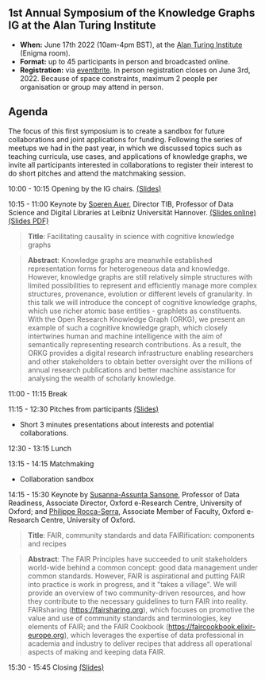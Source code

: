 ## 1st Annual Symposium of the Knowledge Graphs IG at the Alan Turing Institute

- **When:** June 17th 2022 (10am-4pm BST), at the [Alan Turing Institute](https://www.turing.ac.uk/about-us/how-get-alan-turing-institute) (Enigma room).
- **Format:** up to 45 participants in person and broadcasted online. 
- **Registration:** via [eventbrite](https://www.eventbrite.co.uk/e/1st-annual-symposium-of-the-knowledge-graphs-ig-the-alan-turing-institute-tickets-310987932277). In person registration closes on June 3rd, 2022. Because of space constraints, maximum 2 people per organisation or group may attend in person. 

## Agenda

The focus of this first symposium is to create a sandbox for future collaborations and joint applications for funding. 
Following the series of meetups we had in the past year, in which we discussed topics such as teaching curricula, use cases, and applications of knowledge graphs, 
we invite all participants interested in collaborations to register their interest to do short pitches and attend the matchmaking session.

10:00 - 10:15 Opening by the IG chairs. [(Slides)](https://drive.google.com/file/d/1IBm0kDZHBSvXLRS4CC4rKe5VjGkLHhEw/view?usp=sharing)

10:15 - 11:00 Keynote by [Soeren Auer](https://www.tib.eu/en/research-development/research-groups-and-labs/data-science-digital-libraries/staff/soeren-auer), Director TIB, Professor of Data Science and Digital Libraries at Leibniz Universität Hannover. [(Slides online)](https://www.slideshare.net/soeren1611/knowledge-graph-research-and-innovation-challenges) [(Slides PDF)](https://drive.google.com/file/d/1_LP5GMPx7YJ49TG0cUB-hOQjC8dajuFh/view?usp=sharing)

 > **Title**: Facilitating causality in science with cognitive knowledge graphs

 > **Abstract**: Knowledge graphs are meanwhile established representation forms for heterogeneous data and knowledge. However, knowledge graphs are still relatively simple structures with limited possibilities to represent and efficiently manage more complex structures, provenance, evolution or different levels of granularity. In this talk we will introduce the concept of cognitive knowledge graphs, which use richer atomic base entities - graphlets as constituents. With the Open Research Knowledge Graph (ORKG), we present an example of such a cognitive knowledge graph, which closely intertwines human and machine intelligence with the aim of semantically representing research contributions. As a result, the ORKG provides a digital research infrastructure enabling researchers and other stakeholders to obtain better oversight over the millions of annual research publications and better machine assistance for analysing the wealth of scholarly knowledge.

 


11:00 - 11:15 Break

11:15 - 12:30 Pitches from participants [(Slides)](https://docs.google.com/presentation/d/1wNIP0iWx-ObHP6bzyL5V2hxXhwCtdwkq/edit?usp=sharing&ouid=107320364354662189717&rtpof=true&sd=true)
- Short 3 minutes presentations about interests and potential collaborations.

12:30 - 13:15 Lunch

13:15 - 14:15 Matchmaking
- Collaboration sandbox

14:15 - 15:30 Keynote by [Susanna-Assunta Sansone](https://eng.ox.ac.uk/people/susanna-assunta-sansone/), Professor of Data Readiness, Associate Director, Oxford e-Research Centre, University of Oxford; 
and [Philippe Rocca-Serra](https://eng.ox.ac.uk/people/philippe-rocca-serra/), Associate Member of Faculty, Oxford e-Research Centre, University of Oxford.

 > **Title**: FAIR, community standards and data FAIRification: components and recipes

 > **Abstract**: The FAIR Principles have succeeded to unit stakeholders world-wide behind a common concept: good data management under common standards. However, FAIR is aspirational and putting FAIR into practice is work in progress, and it "takes a village".  We will provide an overview of two community-driven resources, and how they contribute to the necessary guidelines to turn FAIR into reality. FAIRsharing (https://fairsharing.org), which focuses on promotive the value and use of community standards and terminologies, key elements of FAIR; and the FAIR Cookbook (https://faircookbook.elixir-europe.org), which leverages the expertise of data professional in academia and industry to deliver recipes that address all operational aspects of making and keeping data FAIR. 




15:30 - 15:45 Closing [(Slides)](https://drive.google.com/file/d/1IBm0kDZHBSvXLRS4CC4rKe5VjGkLHhEw/view?usp=sharing)



